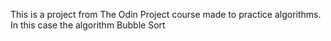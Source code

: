 This is a project from The Odin Project course made to practice algorithms. In this case the algorithm Bubble Sort 
